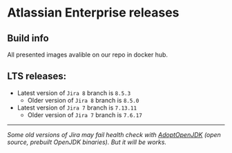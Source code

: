 # Atlassian Enterprise releases
## Build info

All presented images avalible on our repo in docker hub.

## LTS releases:
* Latest version of `Jira 8` branch is `8.5.3`
	* Older version of `Jira 8` branch is `8.5.0`
* Latest version of `Jira 7` branch is `7.13.11`
	* Older version of `Jira 7` branch is `7.6.17`

-------

*Some old versions of Jira may fail health check with [AdoptOpenJDK](https://github.com/AdoptOpenJDK) (open source, prebuilt OpenJDK binaries). But it will be works.*